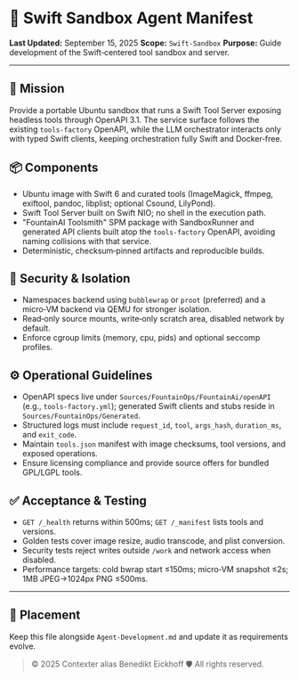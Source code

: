 # 🧠 Swift Sandbox Agent Manifest

**Last Updated:** September 15, 2025
**Scope:** `Swift-Sandbox`
**Purpose:** Guide development of the Swift‑centered tool sandbox and server.

---

## 🎯 Mission

Provide a portable Ubuntu sandbox that runs a Swift Tool Server exposing headless tools through OpenAPI 3.1. The service surface follows the existing `tools-factory` OpenAPI, while the LLM orchestrator interacts only with typed Swift clients, keeping orchestration fully Swift and Docker‑free.

## 📦 Components

- Ubuntu image with Swift 6 and curated tools (ImageMagick, ffmpeg, exiftool, pandoc, libplist; optional Csound, LilyPond).
- Swift Tool Server built on Swift NIO; no shell in the execution path.
- "FountainAI Toolsmith" SPM package with SandboxRunner and generated API clients built atop the `tools-factory` OpenAPI, avoiding naming collisions with that service.
- Deterministic, checksum‑pinned artifacts and reproducible builds.

## 🔐 Security & Isolation

- Namespaces backend using `bubblewrap` or `proot` (preferred) and a micro‑VM backend via QEMU for stronger isolation.
- Read‑only source mounts, write‑only scratch area, disabled network by default.
- Enforce cgroup limits (memory, cpu, pids) and optional seccomp profiles.

## ⚙️ Operational Guidelines

- OpenAPI specs live under `Sources/FountainOps/FountainAi/openAPI` (e.g., `tools-factory.yml`); generated Swift clients and stubs reside in `Sources/FountainOps/Generated`.
- Structured logs must include `request_id`, `tool`, `args_hash`, `duration_ms`, and `exit_code`.
- Maintain `tools.json` manifest with image checksums, tool versions, and exposed operations.
- Ensure licensing compliance and provide source offers for bundled GPL/LGPL tools.

## ✅ Acceptance & Testing

- `GET /_health` returns within 500ms; `GET /_manifest` lists tools and versions.
- Golden tests cover image resize, audio transcode, and plist conversion.
- Security tests reject writes outside `/work` and network access when disabled.
- Performance targets: cold bwrap start ≤150ms; micro‑VM snapshot ≤2s; 1MB JPEG→1024px PNG ≤500ms.

---

## 📁 Placement

Keep this file alongside `Agent-Development.md` and update it as requirements evolve.

> © 2025 Contexter alias Benedikt Eickhoff 🛡️ All rights reserved.
